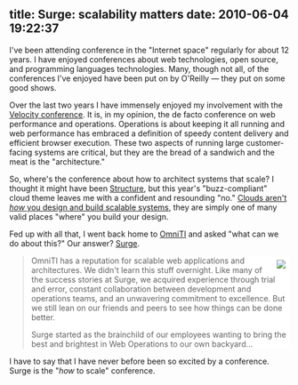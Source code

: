 title: Surge: scalability matters
date: 2010-06-04 19:22:37
---

<p>I've been attending conference in the "Internet space" regularly for about 12 years.  I have enjoyed conferences about web technologies, open source, and programming languages technologies.  Many, though not all, of the conferences I've enjoyed have been put on by O'Reilly &#8212; they put on some good shows.</p>

<p>Over the last two years I have immensely enjoyed my involvement with the <a href="http://en.oreilly.com/velocity2010">Velocity conference</a>.  It is, in my opinion, the de facto conference on web performance and operations.  Operations is about keeping it all running and web performance has embraced a definition of speedy content delivery and efficient browser execution.  These two aspects of running large customer-facing systems are critical, but they are the bread of a sandwich and the meat is the "architecture."</p>

<p>So, where's the conference about how to architect systems that scale?  I thought it might have been <a href="http://events.gigaom.com/structure/10/">Structure</a>, but this year's "buzz-compliant" cloud theme leaves me with a confident and resounding "no."  <a href="http://omniti.com/seeds/the-cloud-is-great-stop-the-hype">Clouds aren't <em>how</em> you design and build scalable systems</a>, they are simply one of many valid places "where" you build your design.</p>

<p>Fed up with all that, I went back home to <a href="http://omniti.com">OmniTI</a> and asked "what can we do about this?"  Our answer? <a href="http://omniti.com/surge/2010">Surge</a>.</p>

<blockquote style="background:#fff">
<p><a href="http://omniti.com/surge/2010"><img style="float:right;margin:0.5em" src="http://s.omniti.net/surge/i/present/logo-main.png"/></a> OmniTI has a reputation for scalable web applications and architectures. We didn't learn this stuff overnight. Like many of the success stories at Surge, we acquired experience through trial and error, constant collaboration between development and operations teams, and an unwavering commitment to excellence. But we still lean on our friends and peers to see how things can be done better.</p>

<p>Surge started as the brainchild of our employees wanting to bring the best and brightest in Web Operations to our own backyard...</p>
</blockquote>

<p>I have to say that I have never before been so excited by a conference. Surge is the "<em>how</em> to scale" conference.</p>
